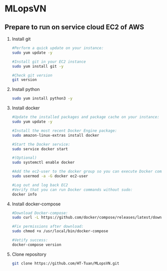 # MLopsVN

## Prepare to run on service cloud EC2 of AWS

1. Install git

    ```bash
    #Perform a quick update on your instance:
    sudo yum update -y
 
    #Install git in your EC2 instance
    sudo yum install git -y
 
    #Check git version
    git version
    ```

2. Install python
    ```bash
    sudo yum install python3 -y
    ```

3. Install docker
    ```bash
    #Update the installed packages and package cache on your instance:
    sudo yum update -y

    #Install the most recent Docker Engine package:
    sudo amazon-linux-extras install docker

    #Start the Docker service:
    sudo service docker start
    
    #(Optional)
    sudo systemctl enable docker

    #Add the ec2-user to the docker group so you can execute Docker commands without using sudo:
    sudo usermod -a -G docker ec2-user

    #Log out and log back EC2
    #Verify that you can run Docker commands without sudo:
    docker info
    ```
4. Install docker-compose
    ```bash
    #Download Docker-compose:
    sudo curl -L https://github.com/docker/compose/releases/latest/download/docker-compose-$(uname -s)-$(uname -m) -o /usr/local/bin/docker-compose
    
    #Fix permissions after download:
    sudo chmod +x /usr/local/bin/docker-compose
    
    #Vetify success:
    docker-compose version
    ```
5. Clone repository
    ```bash
    git clone https://github.com/HT-Tuan/MLopsVN.git
    ```
